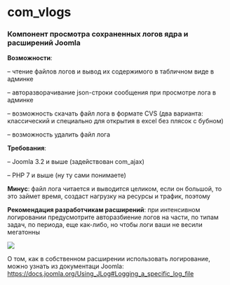 # com_vlogs


### Компонент просмотра сохраненных логов ядра и расширений Joomla


**Возможности**:

– чтение файлов логов и вывод их содержимого в табличном виде в админке

– авторазворачивание json-строки сообщения при просмотре лога в админке

– возможность скачать файл лога в формате CVS (два варианта: классический и специально для открытия в excel без плясок с бубном)

– возможность удалить файл лога


**Требования**:

– Joomla 3.2 и выше (задействован com_ajax)

– PHP 7 и выше (ну ту сами понимаете)


**Минус**: файл лога читается и выводится целиком, если он большой, то это займет время, создаст нагрузку на ресурсы и трафик, поэтому


**Рекомендация разработчикам расширений**: при интенсивном логировании предусмотрите авторазбиение логов на части, по типам задач, по периода, еще как-либо, но чтобы логи ваши не весили мегатонны


<img src="https://image.prntscr.com/image/pbf3-h1UT8G8QvcGtZ3Hbw.png">

О том, как в собственном расширении использовать логирование, можно узнать из документаци Joomla: https://docs.joomla.org/Using_JLog#Logging_a_specific_log_file
